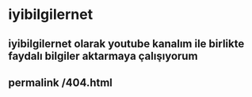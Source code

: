 # iyibilgilernet
iyibilgilernet olarak youtube kanalım ile birlikte faydalı bilgiler aktarmaya çalışıyorum
------
permalink /404.html
--------------
